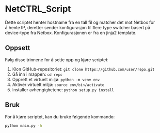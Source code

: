 # NetCTRL_Script

Dette scriptet henter hostname fra en tall fil og matcher det mot Netbox for å hente IP, deretter sender konfigurasjon til flere type switcher basert på device-type fra Netbox. Konfigurasjonen er fra en jinja2 template.

## Oppsett

Følg disse trinnene for å sette opp og kjøre scriptet:

1. Klon GitHub-repositoriet: `git clone https://github.com/user/repo.git`
2. Gå inn i mappen: `cd repo`
3. Opprett et virtuelt miljø: `python -m venv env`
4. Aktiver virtuelt miljø: `source env/bin/activate`
5. Installer avhengighetene: `python setup.py install`

## Bruk

For å kjøre scriptet, kan du bruke følgende kommando:

```bash
python main.py -h
